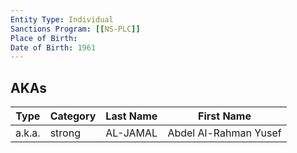 ```yaml
---
Entity Type: Individual
Sanctions Program: [[NS-PLC]]
Place of Birth: 
Date of Birth: 1961
---
```



## AKAs
| Type | Category | Last Name | First Name |
|------|----------|-----------|------------|
| a.k.a. | strong | AL-JAMAL | Abdel Al-Rahman Yusef |

